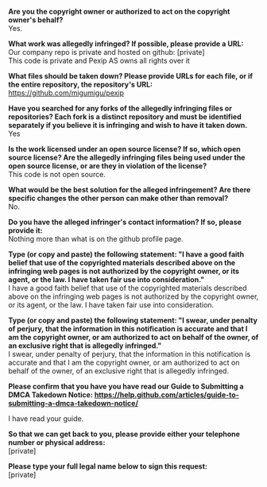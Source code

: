**Are you the copyright owner or authorized to act on the copyright owner's behalf?**  
Yes.

**What work was allegedly infringed? If possible, please provide a URL:**  
Our company repo is private and hosted on github: [private]  
This code is private and Pexip AS owns all rights over it  

**What files should be taken down? Please provide URLs for each file, or if the entire repository, the repository's URL:**  
https://github.com/migumigu/pexip

**Have you searched for any forks of the allegedly infringing files or repositories? Each fork is a distinct repository and must be identified separately if you believe it is infringing and wish to have it taken down.**  
Yes

**Is the work licensed under an open source license? If so, which open source license? Are the allegedly infringing files being used under the open source license, or are they in violation of the license?**  
This code is not open source.

**What would be the best solution for the alleged infringement? Are there specific changes the other person can make other than removal?**  
No.

**Do you have the alleged infringer's contact information? If so, please provide it:**  
Nothing more than what is on the github profile page.

**Type (or copy and paste) the following statement: "I have a good faith belief that use of the copyrighted materials described above on the infringing web pages is not authorized by the copyright owner, or its agent, or the law. I have taken fair use into consideration."**  
I have a good faith belief that use of the copyrighted materials described above on the infringing web pages is not authorized by the copyright owner, or its agent, or the law. I have taken fair use into consideration.

**Type (or copy and paste) the following statement: "I swear, under penalty of perjury, that the information in this notification is accurate and that I am the copyright owner, or am authorized to act on behalf of the owner, of an exclusive right that is allegedly infringed."**  
I swear, under penalty of perjury, that the information in this notification is accurate and that I am the copyright owner, or am authorized to act on behalf of the owner, of an exclusive right that is allegedly infringed.

**Please confirm that you have you have read our Guide to Submitting a DMCA Takedown Notice: https://help.github.com/articles/guide-to-submitting-a-dmca-takedown-notice/**  

I have read your guide.

**So that we can get back to you, please provide either your telephone number or physical address:**  
[private]

**Please type your full legal name below to sign this request:**  
[private]
